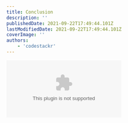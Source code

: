 ```yaml
---
title: Conclusion
description: ''
publishedDate: 2021-09-22T17:49:44.101Z
lastModifiedDate: 2021-09-22T17:49:44.101Z
coverImage: ''
authors:
    - 'codestackr'
---
```


<Embed
	type="youtube"
	url="https://youtu.be/GpYboktUnTY?t=937"
	title="Conclusion"
/>
